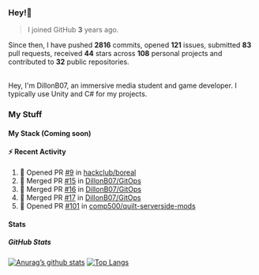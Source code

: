 ### Hey!👋
<!-- [![Banner](banner.png)](https://dillonb07.is-a.dev) -->


> I joined GitHub **3** years ago.

Since then, I have pushed **2816** commits, opened **121** issues, submitted **83** pull requests, received **44** stars across **108** personal projects and contributed to **32** public repositories.

<br>
Hey, I'm DillonB07, an immersive media student and game developer. I typically use Unity and C# for my projects.

<br>

### My Stuff

#### My Stack (Coming soon)

#### :zap: Recent Activity

<!--START_SECTION:activity-->
1. 💪 Opened PR [#9](https://github.com/hackclub/boreal/pull/9) in [hackclub/boreal](https://github.com/hackclub/boreal)
2. 🎉 Merged PR [#15](https://github.com/DillonB07/GitOps/pull/15) in [DillonB07/GitOps](https://github.com/DillonB07/GitOps)
3. 🎉 Merged PR [#16](https://github.com/DillonB07/GitOps/pull/16) in [DillonB07/GitOps](https://github.com/DillonB07/GitOps)
4. 🎉 Merged PR [#17](https://github.com/DillonB07/GitOps/pull/17) in [DillonB07/GitOps](https://github.com/DillonB07/GitOps)
5. 💪 Opened PR [#101](https://github.com/comp500/quilt-serverside-mods/pull/101) in [comp500/quilt-serverside-mods](https://github.com/comp500/quilt-serverside-mods)
<!--END_SECTION:activity-->

#### Stats

##### GitHub Stats
[![Anurag’s github stats](https://github-readme-stats.vercel.app/api?username=dillonb07&show_icons=true&theme=radical)](https://github.com/dillonb07)
[![Top Langs](https://github-readme-stats.vercel.app/api/top-langs/?username=dillonb07&layout=compact&theme=radical)](https://github.com/dillonb07)
